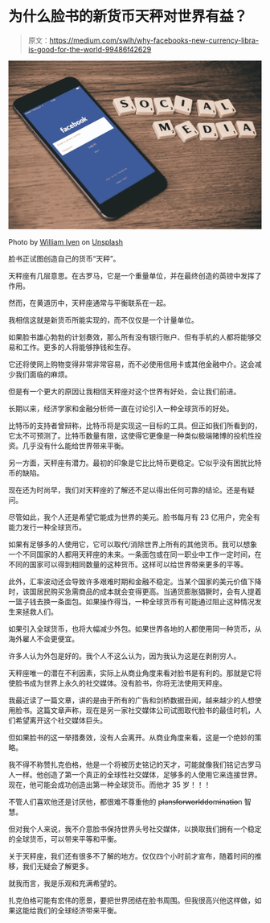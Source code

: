 # 为什么脸书的新货币天秤对世界有益？

> 原文：<https://medium.com/swlh/why-facebooks-new-currency-libra-is-good-for-the-world-99486f42629>

![](img/105d3537b35d0791ac163cb94e76b4c2.png)

Photo by [William Iven](https://unsplash.com/@firmbee?utm_source=unsplash&utm_medium=referral&utm_content=creditCopyText) on [Unsplash](https://unsplash.com/search/photos/facebook?utm_source=unsplash&utm_medium=referral&utm_content=creditCopyText)

脸书正试图创造自己的货币“天秤”。

天秤座有几层意思。在古罗马，它是一个重量单位，并在最终创造的英镑中发挥了作用。

然而，在黄道历中，天秤座通常与平衡联系在一起。

我相信这就是新货币所能实现的，而不仅仅是一个计量单位。

如果脸书雄心勃勃的计划奏效，那么所有没有银行账户、但有手机的人都将能够交易和工作。更多的人将能够挣钱和生存。

它还将使网上购物变得非常非常容易，而不必使用信用卡或其他金融中介。这会减少我们面临的麻烦。

但是有一个更大的原因让我相信天秤座对这个世界有好处，会让我们前进。

长期以来，经济学家和金融分析师一直在讨论引入一种全球货币的好处。

比特币的支持者曾辩称，比特币将是实现这一目标的工具。但正如我们所看到的，它太不可预测了。比特币数量有限，这使得它更像是一种类似极端赌博的投机性投资。几乎没有什么能给世界带来平衡。

另一方面，天秤座有潜力。最初的印象是它比比特币更稳定。它似乎没有困扰比特币的缺陷。

现在还为时尚早，我们对天秤座的了解还不足以得出任何可靠的结论。还是有疑问。

尽管如此，我个人还是希望它能成为世界的美元。脸书每月有 23 亿用户，完全有能力发行一种全球货币。

如果有足够多的人使用它，它可以取代/消除世界上所有的其他货币。我可以想象一个不同国家的人都用天秤座的未来。一条面包或在同一职业中工作一定时间，在不同的国家可以得到相同数量的这种货币。这样可以给世界带来更多的平等。

此外，汇率波动还会导致许多艰难时期和金融不稳定。当某个国家的美元价值下降时，该国居民购买急需商品的成本就会变得更高。当通货膨胀猖獗时，会有人提着一篮子钱去换一条面包。如果操作得当，一种全球货币有可能通过阻止这种情况发生来拯救人们。

如果引入全球货币，也将大幅减少外包。如果世界各地的人都使用同一种货币，从海外雇人不会更便宜。

许多人认为外包是好的。我个人不这么认为，因为我认为这是在剥削穷人。

天秤座唯一的潜在不利因素，实际上从商业角度来看对脸书是有利的。那就是它将使脸书成为世界上永久的社交媒体。没有脸书，你将无法使用天秤座。

我最近读了一篇文章，讲的是由于所有的广告和剑桥数据丑闻，越来越少的人想使用脸书。这篇文章声称，现在是另一家社交媒体公司试图取代脸书的最佳时机，人们希望离开这个社交媒体巨头。

但如果脸书的这一举措奏效，没有人会离开。从商业角度来看，这是一个绝妙的策略。

我不得不称赞扎克伯格，他是一个将被历史铭记的天才，可能就像我们铭记古罗马人一样。他创造了第一个真正的全球性社交媒体，足够多的人使用它来连接世界。现在，他可能会成功创造出第一种全球货币。而他才 35 岁！！！

不管人们喜欢他还是讨厌他，都很难不尊重他的 p̶l̶a̶n̶s̶̶f̶o̶r̶̶w̶o̶r̶l̶d̶̶d̶o̶m̶i̶n̶a̶t̶i̶o̶̶n 智慧。

但对我个人来说，我不介意脸书保持世界头号社交媒体，以换取我们拥有一个稳定的全球货币，可以带来平等和平衡。

关于天秤座，我们还有很多不了解的地方。仅仅四个小时前才宣布，随着时间的推移，我们无疑会了解更多。

就我而言，我是乐观和充满希望的。

扎克伯格可能有宏伟的愿景，要把世界团结在脸书周围。但我很高兴他这样做，如果这能给我们的全球经济带来平衡。